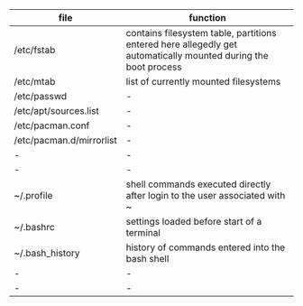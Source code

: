 | file                          | function |
|-                              |-|
| /etc/fstab                    | contains filesystem table, partitions entered here allegedly get automatically mounted during the boot process |
| /etc/mtab                     | list of currently mounted filesystems |
| /etc/passwd                   |-|
| /etc/apt/sources.list         |-|
| /etc/pacman.conf              |-|
| /etc/pacman.d/mirrorlist      |-|
|-                              |-|
|-                              |-|
| ~/.profile                    | shell commands executed directly after login to the user associated with ~ |
| ~/.bashrc                     | settings loaded before start of a terminal |
| ~/.bash_history               | history of commands entered into the bash shell |
|-                              |-|
|-                              |-|
